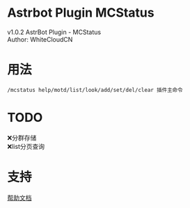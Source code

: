 # Astrbot Plugin MCStatus
v1.0.2
AstrBot Plugin - MCStatus  
Author: WhiteCloudCN  

# 用法  
`/mcstatus help/motd/list/look/add/set/del/clear 插件主命令`  

# TODO
❌分群存储  
❌list分页查询  

# 支持
[帮助文档](https://astrbot.app)
